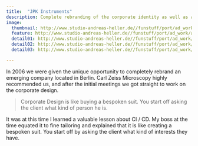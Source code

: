 ```yaml
---
title:  "JPK Instruments"
description: Complete rebranding of the corporate identity as well as a launch of a new advertising campaign.  
image:
  thumbnail: http://www.studio-andreas-heller.de//funstuff/port/ad_work/ad_work/jpk-thumb.jpg
  feature: http://www.studio-andreas-heller.de//funstuff/port/ad_work/ad_work/jpk-thumb.jpg
  detail01: http://www.studio-andreas-heller.de//funstuff/port/ad_work/ad_work/JPK/JPK-01.jpg
  detail02: http://www.studio-andreas-heller.de//funstuff/port/ad_work/ad_work/JPK/JPK-02.jpg
  detail03: http://www.studio-andreas-heller.de//funstuff/port/ad_work/ad_work/JPK/JPK-03.jpg

---
```

In 2006 we were given the unique opportunity to completely rebrand an emerging company located in Berlin. Carl Zeiss Microscopy highly recommended us, and after the initial meetings we got straight to work on the corporate design.

<blockquote>Corporate Design is like buying a bespoken suit. You start off asking the client what kind of person he is.</blockquote>

It was at this time I learned a valuable lesson about CI / CD. My boss at the time equated it to fine tailoring and explained that it is like creating a bespoken suit. You start off by asking the client what kind of interests they have.
